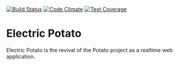 [![Build Status](https://travis-ci.org/UnderdogsGuild/electric-potato.svg)](https://travis-ci.org/UnderdogsGuild/electric-potato)
[![Code Climate](https://codeclimate.com/github/UnderdogsGuild/electric-potato/badges/gpa.svg)](https://codeclimate.com/github/UnderdogsGuild/electric-potato)
[![Test Coverage](https://codeclimate.com/github/UnderdogsGuild/electric-potato/badges/coverage.svg)](https://codeclimate.com/github/UnderdogsGuild/electric-potato/coverage)
# Electric Potato

Electric Potato is the revival of the Potato project as a realtime web application.
